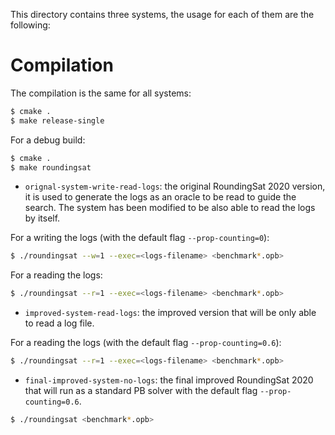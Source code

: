 
This directory contains three systems, the usage for each of them are the following: 


# Compilation
The compilation is the same for all systems:
```bash
$ cmake .
$ make release-single
```
For a debug build:
```bash
$ cmake .
$ make roundingsat
```

- `orignal-system-write-read-logs`: the original RoundingSat 2020 version, it is used to generate the logs as an oracle to be read to guide the search. The system has been modified to be also able to read the logs by itself.

For a writing the logs (with the default flag `--prop-counting=0`):
```bash
$ ./roundingsat --w=1 --exec=<logs-filename> <benchmark*.opb>
```

For a reading the logs:
```bash
$ ./roundingsat --r=1 --exec=<logs-filename> <benchmark*.opb>
```

- `improved-system-read-logs`: the improved version that will be only able to read a log file.

For a reading the logs (with the default flag `--prop-counting=0.6`):
```bash
$ ./roundingsat --r=1 --exec=<logs-filename> <benchmark*.opb>
```

- `final-improved-system-no-logs`: the final improved RoundingSat 2020 that will run as a standard PB solver with the default flag `--prop-counting=0.6`.
```bash
$ ./roundingsat <benchmark*.opb>
```

